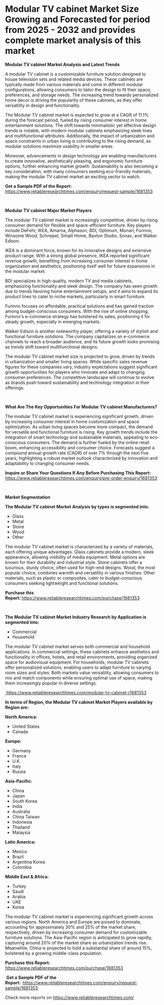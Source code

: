 <p><h1>Modular TV cabinet Market Size Growing and Forecasted for period from 2025 - 2032 and provides complete market analysis of this market</h1></p><p><strong>Modular TV cabinet Market Analysis and Latest Trends</strong></p>
<p><p>A modular TV cabinet is a customizable furniture solution designed to house television sets and related media devices. These cabinets are typically made from various materials and come in different modular configurations, allowing consumers to tailor the design to fit their space, preferences, and storage needs. The increasing trend towards personalized home decor is driving the popularity of these cabinets, as they offer versatility in design and functionality.</p><p>The Modular TV cabinet market is expected to grow at a CAGR of 11.1% during the forecast period, fueled by rising consumer interest in home entertainment solutions. The shift towards minimalistic yet effective design trends is notable, with modern modular cabinets emphasizing sleek lines and multifunctional attributes. Additionally, the impact of urbanization and space constraints in urban living is contributing to the rising demand, as modular solutions maximize usability in smaller areas.</p><p>Moreover, advancements in design technology are enabling manufacturers to create innovative, aesthetically pleasing, and ergonomic furniture options, further enhancing market growth. Sustainability is also becoming a key consideration, with many consumers seeking eco-friendly materials, making the modular TV cabinet market an exciting sector to watch.</p></p>
<p><strong>Get a Sample PDF of the Report:&nbsp;</strong> <a href="https://www.reliableresearchtimes.com/enquiry/request-sample/1681353?utm_campaign=2179&utm_medium=2&utm_source=Github&utm_content=ia&utm_term=24032025&utm_id=modular-tv-cabinet">https://www.reliableresearchtimes.com/enquiry/request-sample/1681353</a></p>
<p>&nbsp;</p>
<p><strong>Modular TV cabinet Major Market Players</strong></p>
<p><p>The modular TV cabinet market is increasingly competitive, driven by rising consumer demand for flexible and space-efficient furniture. Key players include DeFehr, IKEA, Amarna, Alphason, BDI, Optimum, Munari, Furinno, Winsome Wood, Schnepel, Simpli Home, Baxton Studio, Sonax, and Walker Edison.</p><p>IKEA is a dominant force, known for its innovative designs and extensive product range. With a strong global presence, IKEA reported significant revenue growth, benefiting from increasing consumer interest in home organization and aesthetics, positioning itself well for future expansions in the modular market.</p><p>BDI specializes in high-quality, modern TV and media cabinets, emphasizing functionality and sleek design. The company has seen growth due to trends favoring home entertainment setups, and it aims to expand its product lines to cater to niche markets, particularly in smart furniture.</p><p>Furinno focuses on affordable, practical solutions and has gained traction among budget-conscious consumers. With the rise of online shopping, Furinno's e-commerce strategy has bolstered its sales, positioning it for steady growth, especially in emerging markets.</p><p>Walker Edison is another noteworthy player, offering a variety of stylish and functional furniture solutions. The company capitalizes on e-commerce channels to reach a broader audience, and its future growth looks promising as trends shift toward multifunctional designs.</p><p>The modular TV cabinet market size is projected to grow, driven by trends in urbanization and smaller living spaces. While specific sales revenue figures for these companies vary, industry expectations suggest significant growth opportunities for players who innovate and adapt to changing consumer preferences. The competitive landscape will continue to evolve as brands push toward sustainability and technology integration in their offerings.</p></p>
<p>&nbsp;</p>
<p><strong>What Are The Key Opportunities For Modular TV cabinet Manufacturers?</strong></p>
<p><p>The modular TV cabinet market is experiencing significant growth, driven by increasing consumer interest in home customization and space optimization. As urban living spaces become more compact, the demand for versatile and functional furniture is rising. Key growth trends include the integration of smart technology and sustainable materials, appealing to eco-conscious consumers. The demand is further fueled by the online retail boom, enhancing accessibility and consumer choice. Forecasts suggest a compound annual growth rate (CAGR) of over 7% through the next five years, highlighting a robust market outlook characterized by innovation and adaptability to changing consumer needs.</p></p>
<p><strong>Inquire or Share Your Questions If Any Before Purchasing This Report:</strong> <a href="https://www.reliableresearchtimes.com/enquiry/pre-order-enquiry/1681353?utm_campaign=2179&utm_medium=2&utm_source=Github&utm_content=ia&utm_term=24032025&utm_id=modular-tv-cabinet">https://www.reliableresearchtimes.com/enquiry/pre-order-enquiry/1681353</a></p>
<p>&nbsp;</p>
<p><strong>Market Segmentation</strong></p>
<p><strong>The Modular TV cabinet Market Analysis by types is segmented into:</strong></p>
<p><ul><li>Glass</li><li>Metal</li><li>Stone</li><li>Wood</li><li>Other</li></ul></p>
<p><p>The modular TV cabinet market is characterized by a variety of materials, each offering unique advantages. Glass cabinets provide a modern, sleek appearance, allowing visibility of media equipment. Metal options are known for their durability and industrial style. Stone cabinets offer a luxurious, sturdy choice, often used for high-end designs. Wood, the most popular choice, combines warmth and versatility in various finishes. Other materials, such as plastic or composites, cater to budget-conscious consumers seeking lightweight and functional solutions.</p></p>
<p><strong>Purchase this Report:&nbsp;</strong><a href="https://www.reliableresearchtimes.com/purchase/1681353?utm_campaign=2179&utm_medium=2&utm_source=Github&utm_content=ia&utm_term=24032025&utm_id=modular-tv-cabinet">https://www.reliableresearchtimes.com/purchase/1681353</a></p>
<p>&nbsp;</p>
<p><strong>The Modular TV cabinet Market Industry Research by Application is segmented into:</strong></p>
<p><ul><li>Commercial</li><li>Household</li></ul></p>
<p><p>The modular TV cabinet market serves both commercial and household applications. In commercial settings, these cabinets enhance aesthetics and functionality in offices, hotels, and retail environments, providing organized space for audiovisual equipment. For households, modular TV cabinets offer personalized solutions, enabling users to adapt furniture to varying room sizes and styles. Both markets value versatility, allowing consumers to mix and match components while ensuring optimal use of space, making them increasingly popular in diverse settings.</p></p>
<p><a href="https://www.reliableresearchtimes.com/modular-tv-cabinet-r1681353?utm_campaign=2179&utm_medium=2&utm_source=Github&utm_content=ia&utm_term=24032025&utm_id=modular-tv-cabinet">&nbsp;https://www.reliableresearchtimes.com/modular-tv-cabinet-r1681353</a></p>
<p><strong>In terms of Region, the Modular TV cabinet Market Players available by Region are:</strong></p>
<p>
    <p> <strong> North America: </strong>
        <ul>
            <li>United States</li>
            <li>Canada</li>
        </ul>
        </p> 
    <p> <strong> Europe: </strong>
        <ul>
            <li>Germany</li>
            <li>France</li>
            <li>U.K.</li>
            <li>Italy</li>
            <li>Russia</li>
        </ul>
        </p> 
    <p> <strong> Asia-Pacific: </strong>
        <ul>
            <li>China</li>
            <li>Japan</li>
            <li>South Korea</li>
            <li>India</li>
            <li>Australia</li>
            <li>China Taiwan</li>
            <li>Indonesia</li>
            <li>Thailand</li>
            <li>Malaysia</li>
        </ul>
        </p> 
    <p> <strong> Latin America: </strong>
        <ul>
            <li>Mexico</li>
            <li>Brazil</li>
            <li>Argentina Korea</li>
            <li>Colombia</li>
        </ul>
        </p> 
    <p> <strong> Middle East & Africa: </strong>
        <ul>
            <li>Turkey</li>
            <li>Saudi</li>
            <li>Arabia</li>
            <li>UAE</li>
            <li>Korea</li>
        </ul>
    </p>
    </p>
<p><p>The modular TV cabinet market is experiencing significant growth across various regions. North America and Europe are poised to dominate, accounting for approximately 30% and 25% of the market share, respectively, driven by increasing consumer demand for customizable furniture solutions. The Asia-Pacific region is anticipated to grow rapidly, capturing around 20% of the market share as urbanization trends rise. Meanwhile, China is projected to hold a substantial share of around 15%, bolstered by a growing middle-class population.</p></p>
<p><strong>Purchase this Report: </strong><a href="https://www.reliableresearchtimes.com/purchase/1681353?utm_campaign=2179&utm_medium=2&utm_source=Github&utm_content=ia&utm_term=24032025&utm_id=modular-tv-cabinet">https://www.reliableresearchtimes.com/purchase/1681353</a></p>
<p>&nbsp;<strong>Get a Sample PDF of the Report:&nbsp;&nbsp;</strong><a href="https://www.reliableresearchtimes.com/enquiry/request-sample/1681353?utm_campaign=2179&utm_medium=2&utm_source=Github&utm_content=ia&utm_term=24032025&utm_id=modular-tv-cabinet">https://www.reliableresearchtimes.com/enquiry/request-sample/1681353</a></p>
<p><strong></strong></p>
<p>Check more reports on <a href="https://www.reliableresearchtimes.com/?utm_campaign=2179&utm_medium=2&utm_source=Github&utm_content=ia&utm_term=24032025&utm_id=modular-tv-cabinet">https://www.reliableresearchtimes.com/</a></p>
